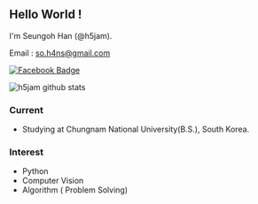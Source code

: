 ## Hello World !

I'm Seungoh Han  (@h5jam). 

Email : so.h4ns@gmail.com 

[![Facebook Badge](https://img.shields.io/badge/-Facebook-1877f2?style=flat-square&logo=facebook&logoColor=white&link=https://www.facebook.com/seung5han)](https://www.facebook.com/seung5han)



![h5jam github stats](https://github-readme-stats.vercel.app/api?username=h5jam)





### Current

- Studying at Chungnam National University(B.S.), South Korea.



### Interest

- Python
- Computer Vision
- Algorithm ( Problem Solving)
